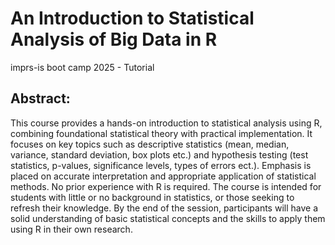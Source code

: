 # An Introduction to Statistical Analysis of Big Data in R
imprs-is boot camp 2025 - Tutorial 

## Abstract: 
This course provides a hands-on introduction to statistical analysis using R, combining foundational statistical theory with practical implementation. It focuses on key topics such as descriptive statistics (mean, median, variance, standard deviation, box plots etc.) and hypothesis testing (test statistics, p-values, significance levels, types of errors ect.). Emphasis is placed on accurate interpretation and appropriate application of statistical methods. No prior experience with R is required. The course is intended for students with little or no background in statistics, or those seeking to refresh their knowledge. By the end of the session, participants will have a solid understanding of basic statistical concepts and the skills to apply them using R in their own research.
